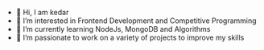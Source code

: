 - 👋 Hi, I am kedar
- 👀 I’m interested in Frontend Development and Competitive Programming 
- 🌱 I’m currently learning NodeJs, MongoDB and Algorithms
- 💞️ I’m passionate to work on a variety of projects to improve my skills
<!---
kedar-1401/kedar-1401 is a ✨ special ✨ repository because its `README.md` (this file) appears on your GitHub profile.
You can click the Preview link to take a look at your changes.
--->
